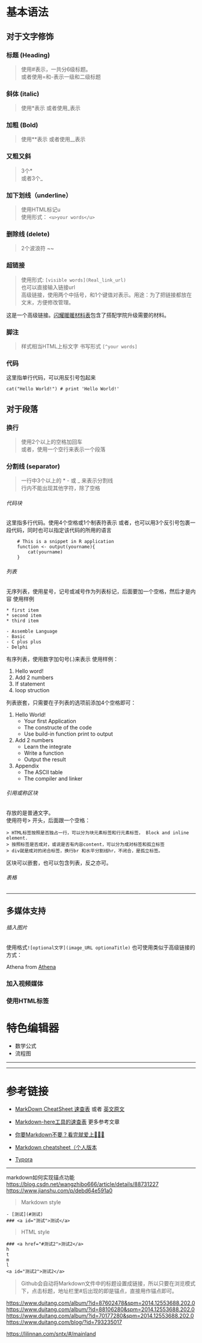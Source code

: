 # 基本语法
  
## 对于文字修饰
### 标题 (Heading)
> 使用#表示，一共分6级标题。   
> 或者使用=和-表示一级和二级标题   

### 斜体 (italic)
> 使用\*表示
> 或者使用_表示

### 加粗 (Bold)
> 使用\*\*表示
> 或者使用\_\_表示

### 又粗又斜
> 3个\*   
> 或者3个\_

### 加下划线（underline）
> 使用HTML标记u   
> 使用形式： `<u>your words</u>`

### 删除线 (delete)
> 2个波浪符 ~~

### 超链接
> 使用形式: `[visible words](Real_link_url)`    
也可以直接输入链接url    
高级链接，使用两个中括号，和1个键值对表示。用途：为了把链接都放在文末，方便修改管理。

这是一个高级链接。[闪耀暖暖材料表][NikkiMedia]包含了搭配学院升级需要的材料。


[NikkiMedia]: https://github.com/Furret2018/NikkiMedia 


### 脚注
> 样式相当HTML上标文字
> 书写形式 `[^your words]`

### 代码
这里指单行代码，可以用反引号包起来

```
cat("Hello World!") # print 'Hello World!'
```


## 对于段落
### 换行
> 使用2个以上的空格加回车   
> 或者，使用一个空行来表示一个段落


### 分割线 (separator)
> 一行中3个以上的 * - 或 _ 来表示分割线   
> 行内不能出现其他字符，除了空格



###### 代码块
这里指多行代码。使用4个空格或1个制表符表示
或者，也可以用3个反引号包裹一段代码，同时也可以指定该代码的所用的语言
```
    # This is a snippet in R application 
    function <- output(yourname){
        cat(yourname)
    }
```




###### 列表
无序列表，使用星号，记号或减号作为列表标记，后面要加一个空格，然后才是内容
使用样例 

````
* first item
* second item
* third item

- Assemble Language
- Basic
- C plus plus
- Delphi

````
有序列表，使用数字加句号(.)来表示
使用样例：

1. Hello word!
2. Add 2 numbers
3. If statement
4. loop struction

列表嵌套，只需要在子列表的选项前添加4个空格即可：

1. Hello World!
    - Your first Application
    - The constructe of the code
    - Use build-in function print to output
2. Add 2 numbers
    - Learn the integrate
    - Write a function
    - Output the result
3. Appendix
    - The ASCII table
    - The compiler and linker


###### 引用或称区块
存放的是普通文字。   
使用符号> 开头，后面跟一个空格：

```
> HTML标签按照是否独占一行，可以分为块元素标签和行元素标签， Block and inline element.   
> 按照标签是否成对，或说是否有内容content，可以分为成对标签和孤立标签
> div就是成对的闭合标签，换行br 和水平分割线hr，不闭合，是孤立标签。
```
区块可以嵌套，也可以包含列表，反之亦可。


###### 表格


-----------------------------------
## 多媒体支持
###### 插入图片
使用格式`![optional文字](image_URL optionaTitle)`
也可使用类似于高级链接的方式：


Athena from <sword online> 
[Athena][athenaavator]

[athenaavator]: http://ys-n.ys168.com/600447130/k4K44533K84M73lpimmq/12962442.png




### 加入视频媒体
### 使用HTML标签


# 特色编辑器
- 数学公式
- 流程图

-----------------







********************************************************************

# 参考链接
- [MarkDown CheatSheet 速查表](https://blog.csdn.net/vitaminc4/article/details/75271323) 或者 [英文原文](https://warpedvisions.org/projects/markdown-cheat-sheet/)
- [Markdown-here工具的速查表](https://github.com/adam-p/markdown-here/wiki/Markdown-Cheatsheet)
更多参考文章
- [你要Markdown不要？看完就爱上🎉🎉🎉](https://zhuanlan.zhihu.com/p/127370233)
- [Markdown cheatsheet（个人版本](https://zhuanlan.zhihu.com/p/83649046)



- [Typora](https://sspai.com/post/54912)


-------------------------

markdown如何实现锚点功能
https://blog.csdn.net/wangzhibo666/article/details/88731227
https://www.jianshu.com/p/debd64e591a0

> Markdown style
```
- [测试](#测试)
### <a id="测试">测试</a>
```

> HTML style
```
### <a href="#测试2">测试2</a>
h
t
m
l
<a id="测试2">测试2</a>
```
> Github会自动将Markdown文件中的标题设置成链接，所以只要在浏览模式下，点击标题，地址栏里#后出现的即是锚点，直接用作锚点即可。

https://www.duitang.com/album/?id=87602478&spm=2014.12553688.202.0
https://www.duitang.com/album/?id=88106280&spm=2014.12553688.202.0
https://www.duitang.com/album/?id=70177280&spm=2014.12553688.202.0
https://www.duitang.com/blog/?id=793235017




https://lilinnan.com/sntx/#/mainland



